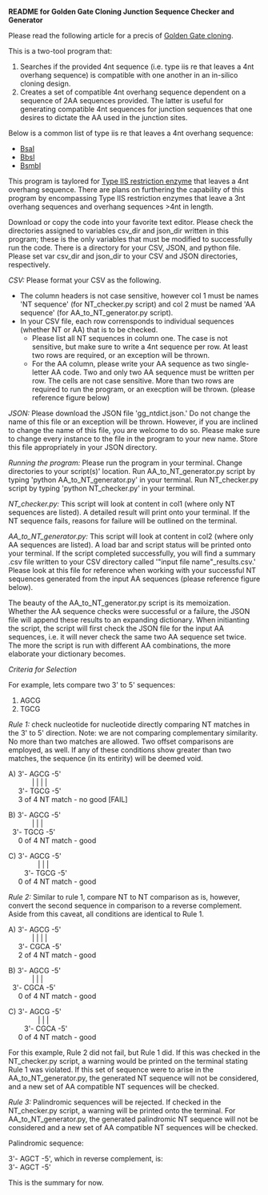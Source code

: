 **README for Golden Gate Cloning Junction Sequence Checker and Generator**

Please read the following article for a precis of [Golden Gate cloning](https://en.wikipedia.org/wiki/Golden_Gate_Cloning).

This is a two-tool program that:
1) Searches if the provided 4nt sequence (i.e. type iis re that leaves a 4nt overhang sequence) is compatible with one another in an in-silico cloning design.
2) Creates a set of compatible 4nt overhang sequence dependent on a sequence of 2AA sequences provided. The latter is useful for generating compatible 4nt sequences for junction sequences that one desires to dictate the AA used in the junction sites.

Below is a common list of type iis re that leaves a 4nt overhang sequence:
- [BsaI](https://www.neb.com/products/r0535-bsai#Product%20Information)
- [BbsI](https://www.neb.com/products/r0539-bbsi#Product%20Information)
- [BsmbI](https://www.neb.com/products/r0580-bsmbi#Product%20Information)

This program is taylored for [Type IIS restriction enzyme](https://www.thermofisher.com/us/en/home/life-science/cloning/restriction-enzyme-digestion-and-ligation/restriction-enzyme-cloning/anza-restriction-enzyme-system/type-iis-restriction-enzymes.html) that leaves a 4nt overhang sequence. There are plans on furthering the capability of this program by encompassing Type IIS restriction enzymes that leave a 3nt overhang sequences and overhang sequences >4nt in length.

Download or copy the code into your favorite text editor. Please check the directories assigned to variables csv_dir and json_dir written in this program; these is the only variables that must be modified to successfully run the code. There is a directory for your CSV, JSON, and python file. Please set var csv_dir and json_dir to your CSV and JSON directories, respectively.

*CSV:* Please format your CSV as the following. <br>
- The column headers is not case sensitive, however col 1 must be names 'NT sequence' (for NT_checker.py script) and col 2 must be named 'AA sequence' (for AA_to_NT_generator.py script). 
- In your CSV file, each row corrensponds to individual sequences (whether NT or AA) that is to be checked. 
    - Please list all NT sequences in column one. The case is not sensitive, but make sure to write a 4nt sequence per row. At least two rows are required, or an exception will be thrown.
    - For the AA column, please write your AA sequence as two single-letter AA code. Two and only two AA sequence must be written per row. The cells are not case sensitive. More than two rows are required to run the program, or an execption will be thrown. (please reference figure below)

*JSON:* Please download the JSON file 'gg_ntdict.json.' Do not change the name of this file or an exception will be thrown. However, if you are inclined to change the name of this file, you are welcome to do so. Please make sure to change every instance to the file in the program to your new name. Store this file appropriately in your JSON directory.

*Running the program:* Please run the program in your terminal. Change directories to your script(s)' location. Run AA_to_NT_generator.py script by typing 'python AA_to_NT_generator.py' in your terminal. Run NT_checker.py script by typing 'python NT_checker.py' in your terminal.

*NT_checker.py:* This script will look at content in col1 (where only NT sequences are listed). A detailed result will print onto your terminal. If the NT sequence fails, reasons for failure will be outlined on the terminal. 

*AA_to_NT_generator.py:* This script will look at content in col2 (where only AA sequences are listed). A load bar and script status will be printed onto your terminal. If the script completed successfully, you will find a summary .csv file written to your CSV directory called '"input file name"_results.csv.' Please look at this file for reference when working with your successful NT sequences generated from the input AA sequences (please reference figure below).

The beauty of the AA_to_NT_generator.py script is its memoization. Whether the AA sequence checks were successful or a failure, the JSON file will append these results to an expanding dictionary. When initianting the script, the script will first check the JSON file for the input AA sequences, i.e. it will never check the same two AA sequence set twice. The more the script is run with different AA combinations, the more elaborate your dictionary becomes.

*Criteria for Selection* 

For example, lets compare two 3' to 5' sequences:
1) AGCG
2) TGCG


*Rule 1:* check nucleotide for nucleotide directly comparing NT matches in the 3' to 5' direction. Note: we are not comparing complementary similarity. No more than two matches are allowed. Two offset comparisons are employed, as well. If any of these conditions show greater than two matches, the sequence (in its entirity) will be deemed void.

A) 3'- AGCG -5'<br>
&nbsp;&nbsp;&nbsp;&nbsp;&nbsp;&nbsp;&nbsp;&nbsp;&nbsp;&nbsp;&nbsp; |  |  |  |<br>
    &nbsp;&nbsp;&nbsp;&nbsp; 3'- TGCG -5'<br>
     &nbsp;&nbsp;&nbsp;&nbsp;&nbsp;3 of 4 NT match - no good [FAIL]<br>

B) 3'- AGCG -5'<br>
  &nbsp;&nbsp;&nbsp;&nbsp;&nbsp;&nbsp;&nbsp;&nbsp;&nbsp;&nbsp;&nbsp;           |  |  |<br>
      &nbsp;&nbsp;3'-    TGCG -5'<br>
     &nbsp;&nbsp;&nbsp;&nbsp;&nbsp;0 of 4 NT match - good<br>

C) 3'-    AGCG -5'<br>
   &nbsp;&nbsp;&nbsp;&nbsp;&nbsp;&nbsp;&nbsp;&nbsp;&nbsp;&nbsp;&nbsp;&nbsp;&nbsp;&nbsp;          |  |  |<br>
      &nbsp;&nbsp;&nbsp;&nbsp;&nbsp;&nbsp;&nbsp;&nbsp;3'- TGCG    -5'<br>
     &nbsp;&nbsp;&nbsp;&nbsp;&nbsp;0 of 4 NT match - good<br>


*Rule 2:* Similar to rule 1, compare NT to NT comparison as is, however, convert the second sequence in comparison to a reverse complement. Aside from this caveat, all conditions are identical to Rule 1.

A) 3'- AGCG -5'<br>
       &nbsp;&nbsp;&nbsp;&nbsp;&nbsp;&nbsp;&nbsp;&nbsp;&nbsp;&nbsp;&nbsp;   |  |  |  |<br>
     &nbsp;&nbsp;&nbsp;&nbsp;&nbsp;3'- CGCA -5'<br>
     &nbsp;&nbsp;&nbsp;&nbsp;&nbsp;2 of 4 NT match - good<br>

B) 3'- AGCG -5'<br>
        &nbsp;&nbsp;&nbsp;&nbsp;&nbsp;&nbsp;&nbsp;&nbsp;&nbsp;&nbsp;&nbsp;      |  |  |<br>
      &nbsp;&nbsp;3'-    CGCA -5'<br>
     &nbsp;&nbsp;&nbsp;&nbsp;&nbsp;0 of 4 NT match - good<br>

C) 3'-    AGCG -5'<br>
         &nbsp;&nbsp;&nbsp;&nbsp;&nbsp;&nbsp;&nbsp;&nbsp;&nbsp;&nbsp;&nbsp;&nbsp;&nbsp;&nbsp;     |  |  |<br>
      &nbsp;&nbsp;&nbsp;&nbsp;&nbsp;&nbsp;&nbsp;&nbsp;3'- CGCA    -5'<br>
       &nbsp;&nbsp;&nbsp;&nbsp;&nbsp;0 of 4 NT match - good<br>

For this example, Rule 2 did not fail, but Rule 1 did. If this was checked in the NT_checker.py script, a warning would be printed on the terminal stating Rule 1 was violated. 
If this set of sequence were to arise in the AA_to_NT_generator.py, the generated NT sequence will not be considered, and a new set of AA compatible NT sequences will be checked.

*Rule 3:* Palindromic sequences will be rejected. If checked in the NT_checker.py script, a warning will be printed onto the terminal. For AA_to_NT_generator.py, the generated palindromic NT sequence will not be considered and a new set of AA compatible NT sequences will be checked.

Palindromic sequence:

3'- AGCT -5', which in reverse complement, is: <br>
3'- AGCT -5'

This is the summary for now.
